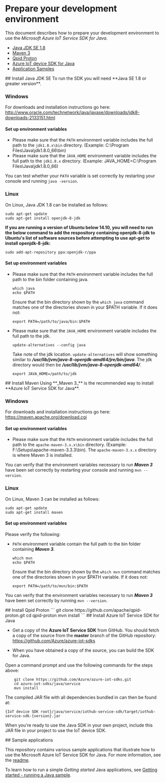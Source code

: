 # Prepare your development environment

This document describes how to prepare your development environment to use the *Microsoft Azure IoT Service SDK for Java*.

- [Java JDK SE 1.8](#installjava)
- [Maven 3](#installmaven)
- [Qpid Proton](#installproton)
- [Azure IoT device SDK for Java](#installiot)
- [Application Samples](#samplecode)

<a name="installjava"/>
## Install Java JDK SE
To run the SDK you will need **Java SE 1.8 or greater version**.

### Windows
For downloads and installation instructions go here: http://www.oracle.com/technetwork/java/javase/downloads/jdk8-downloads-2133151.html

#### Set up environment variables
- Please make sure that the `PATH` environment variable includes the full path to the `jdk1.8.x\bin` directory. (Example: C:\Program Files\Java\jdk1.8.0_66\bin)
- Please make sure that the `JAVA_HOME` environment variable includes the full path to the `jdk1.8.x` directory. (Example: JAVA_HOME=C:\Program Files\Java\jdk1.8.0_66)

You can test whether your `PATH` variable is set correctly by restarting your console and running `java -version`.

### Linux
On Linux, Java JDK 1.8 can be installed as follows:

```
sudo apt-get update
sudo apt-get install openjdk-8-jdk
```

**If you are running a version of Ubuntu below 14.10, you will need to run the below command to add the respository containing openjdk-8-jdk to Ubuntu's list of software sources before attempting to use apt-get to install openjdk-8-jdk:**

```
sudo add-apt-repository ppa:openjdk-r/ppa
```

#### Set up environment variables
- Please make sure that the `PATH` environment variable includes the full path to the bin folder containing java.

	```
	which java
	echo $PATH
	```
	Ensure that the bin directory shown by the ```which java``` command matches one of the directories shown in your $PATH variable.
	If it does not:
	```
	export PATH=/path/to/java/bin:$PATH
	```

- Please make sure that the `JAVA_HOME` environment variable includes the full path to the jdk.

	```
	update-alternatives --config java
	```
	Take note of the jdk location. ```update-alternatives``` will show something similar to ***/usr/lib/jvm/java-8-openjdk-amd64/jre/bin/java***. The jdk directory would then be ***/usr/lib/jvm/java-8-openjdk-amd64/***.

	```
	export JAVA_HOME=/path/to/jdk
	```


<a name="installmaven"/>
## Install Maven
Using **_Maven 3_** is the recommended way to install **Azure IoT Service SDK for Java**.

### Windows
For downloads and installation instructions go here: https://maven.apache.org/download.cgi

#### Set up environment variables
- Please make sure that the `PATH` environment variable includes the full path to the `apache-maven-3.x.x\bin` directory. (Example: F:\\Setups\\apache-maven-3.3.3\\bin). The `apache-maven-3.x.x` directory is where Maven 3 is installed.

You can verify that the environment variables necessary to run **_Maven 3_** have been set correctly by restarting your console and running `mvn --version`.

### Linux
On Linux, Maven 3 can be installed as follows:

```
sudo apt-get update
sudo apt-get install maven
```

#### Set up environment variables

Please verify the following:

- `PATH` environment variable contain the full path to the bin folder containing **_Maven 3_**.

	```
	which mvn
	echo $PATH
	```
	Ensure that the bin directory shown by the ```which mvn``` command matches one of the directories shown in your $PATH variable.
	If it does not:
	```
	export PATH=/path/to/mvn/bin:$PATH
	```

You can verify that the environment variables necessary to run **_Maven 3_** have been set correctly by running `mvn --version`.

<a name="installproton"/>
## Install Qpid Proton
```
git clone https://github.com/apache/qpid-proton.git
cd qpid-proton
mvn install
```

<a name="installiot"/>
## Install Azure IoT Service SDK for Java

- Get a copy of the **Azure IoT Service SDK** from GitHub. You should fetch a copy of the source from the **master** branch of the GitHub repository: <https://github.com/Azure/azure-iot-sdks>

- When you have obtained a copy of the source, you can build the SDK for Java.

Open a command prompt and use the following commands for the steps above:

```
	git clone https://github.com/Azure/azure-iot-sdks.git
	cd azure-iot-sdks/java/service
	mvn install
```

The compiled JAR file with all dependencies bundled in can then be found at:

```
{IoT device SDK root}/java/service/iothub-service-sdk/target/iothub-service-sdk-{version}.jar
```

When you're ready to use the Java SDK in your own project, include this JAR file in your project to use the IoT device SDK.

<a name="samplecode">
## Sample applications

This repository contains various sample applications that illustrate how to use the Microsoft Azure IoT Service SDK for Java. For more information, see the [readme][readme].

To learn how to run a simple *Getting started* Java applications, see [Getting started - running a Java sample][lnk-getstarted].

[readme]: ../readme.md
[lnk-getstarted]: run_sample_on_java.md
